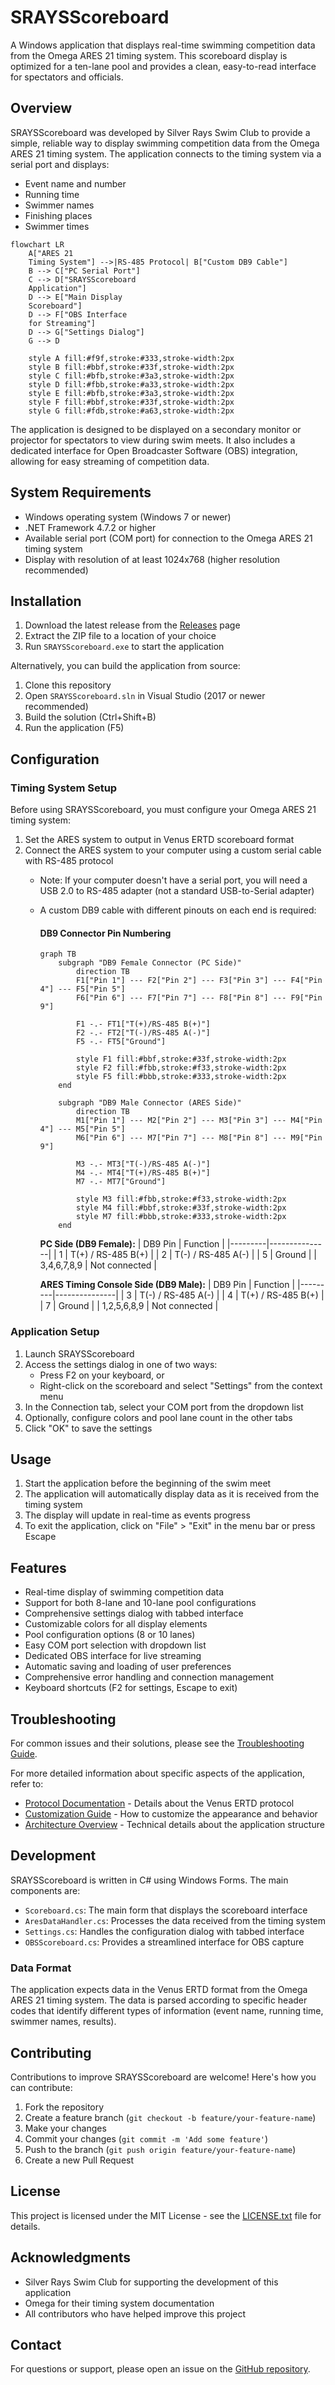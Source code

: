 # SRAYSScoreboard

A Windows application that displays real-time swimming competition data from the Omega ARES 21 timing system. This scoreboard display is optimized for a ten-lane pool and provides a clean, easy-to-read interface for spectators and officials.

## Overview

SRAYSScoreboard was developed by Silver Rays Swim Club to provide a simple, reliable way to display swimming competition data from the Omega ARES 21 timing system. The application connects to the timing system via a serial port and displays:

- Event name and number
- Running time
- Swimmer names
- Finishing places
- Swimmer times

```mermaid
flowchart LR
    A["ARES 21
    Timing System"] -->|RS-485 Protocol| B["Custom DB9 Cable"]
    B --> C["PC Serial Port"]
    C --> D["SRAYSScoreboard
    Application"]
    D --> E["Main Display
    Scoreboard"]
    D --> F["OBS Interface
    for Streaming"]
    D --> G["Settings Dialog"]
    G --> D
    
    style A fill:#f9f,stroke:#333,stroke-width:2px
    style B fill:#bbf,stroke:#33f,stroke-width:2px
    style C fill:#bfb,stroke:#3a3,stroke-width:2px
    style D fill:#fbb,stroke:#a33,stroke-width:2px
    style E fill:#bfb,stroke:#3a3,stroke-width:2px
    style F fill:#bbf,stroke:#33f,stroke-width:2px
    style G fill:#fdb,stroke:#a63,stroke-width:2px
```

The application is designed to be displayed on a secondary monitor or projector for spectators to view during swim meets. It also includes a dedicated interface for Open Broadcaster Software (OBS) integration, allowing for easy streaming of competition data.

## System Requirements

- Windows operating system (Windows 7 or newer)
- .NET Framework 4.7.2 or higher
- Available serial port (COM port) for connection to the Omega ARES 21 timing system
- Display with resolution of at least 1024x768 (higher resolution recommended)

## Installation

1. Download the latest release from the [Releases](https://github.com/fvishram/SRAYSScoreboard/releases) page
2. Extract the ZIP file to a location of your choice
3. Run `SRAYSScoreboard.exe` to start the application

Alternatively, you can build the application from source:

1. Clone this repository
2. Open `SRAYSScoreboard.sln` in Visual Studio (2017 or newer recommended)
3. Build the solution (Ctrl+Shift+B)
4. Run the application (F5)

## Configuration

### Timing System Setup

Before using SRAYSScoreboard, you must configure your Omega ARES 21 timing system:

1. Set the ARES system to output in Venus ERTD scoreboard format
2. Connect the ARES system to your computer using a custom serial cable with RS-485 protocol
   - Note: If your computer doesn't have a serial port, you will need a USB 2.0 to RS-485 adapter (not a standard USB-to-Serial adapter)
   - A custom DB9 cable with different pinouts on each end is required:
     
     #### DB9 Connector Pin Numbering

     ```mermaid
     graph TB
         subgraph "DB9 Female Connector (PC Side)"
             direction TB
             F1["Pin 1"] --- F2["Pin 2"] --- F3["Pin 3"] --- F4["Pin 4"] --- F5["Pin 5"]
             F6["Pin 6"] --- F7["Pin 7"] --- F8["Pin 8"] --- F9["Pin 9"]
             
             F1 -.- FT1["T(+)/RS-485 B(+)"]
             F2 -.- FT2["T(-)/RS-485 A(-)"]
             F5 -.- FT5["Ground"]
             
             style F1 fill:#bbf,stroke:#33f,stroke-width:2px
             style F2 fill:#fbb,stroke:#f33,stroke-width:2px
             style F5 fill:#bbb,stroke:#333,stroke-width:2px
         end
         
         subgraph "DB9 Male Connector (ARES Side)"
             direction TB
             M1["Pin 1"] --- M2["Pin 2"] --- M3["Pin 3"] --- M4["Pin 4"] --- M5["Pin 5"]
             M6["Pin 6"] --- M7["Pin 7"] --- M8["Pin 8"] --- M9["Pin 9"]
             
             M3 -.- MT3["T(-)/RS-485 A(-)"]
             M4 -.- MT4["T(+)/RS-485 B(+)"]
             M7 -.- MT7["Ground"]
             
             style M3 fill:#fbb,stroke:#f33,stroke-width:2px
             style M4 fill:#bbf,stroke:#33f,stroke-width:2px
             style M7 fill:#bbb,stroke:#333,stroke-width:2px
         end
     ```
     
     **PC Side (DB9 Female):**
     | DB9 Pin | Function      |
     |---------|---------------|
     | 1       | T(+) / RS-485 B(+) |
     | 2       | T(-) / RS-485 A(-) |
     | 5       | Ground        |
     | 3,4,6,7,8,9 | Not connected |
     
     **ARES Timing Console Side (DB9 Male):**
     | DB9 Pin | Function      |
     |---------|---------------|
     | 3       | T(-) / RS-485 A(-) |
     | 4       | T(+) / RS-485 B(+) |
     | 7       | Ground        |
     | 1,2,5,6,8,9 | Not connected |

### Application Setup

1. Launch SRAYSScoreboard
2. Access the settings dialog in one of two ways:
   - Press F2 on your keyboard, or
   - Right-click on the scoreboard and select "Settings" from the context menu
3. In the Connection tab, select your COM port from the dropdown list
4. Optionally, configure colors and pool lane count in the other tabs
5. Click "OK" to save the settings

## Usage

1. Start the application before the beginning of the swim meet
2. The application will automatically display data as it is received from the timing system
3. The display will update in real-time as events progress
4. To exit the application, click on "File" > "Exit" in the menu bar or press Escape

## Features

- Real-time display of swimming competition data
- Support for both 8-lane and 10-lane pool configurations
- Comprehensive settings dialog with tabbed interface
- Customizable colors for all display elements
- Pool configuration options (8 or 10 lanes)
- Easy COM port selection with dropdown list
- Dedicated OBS interface for live streaming
- Automatic saving and loading of user preferences
- Comprehensive error handling and connection management
- Keyboard shortcuts (F2 for settings, Escape to exit)

## Troubleshooting

For common issues and their solutions, please see the [Troubleshooting Guide](docs/TROUBLESHOOTING.md).

For more detailed information about specific aspects of the application, refer to:

- [Protocol Documentation](docs/PROTOCOL.md) - Details about the Venus ERTD protocol
- [Customization Guide](docs/CUSTOMIZATION.md) - How to customize the appearance and behavior
- [Architecture Overview](docs/ARCHITECTURE.md) - Technical details about the application structure

## Development

SRAYSScoreboard is written in C# using Windows Forms. The main components are:

- `Scoreboard.cs`: The main form that displays the scoreboard interface
- `AresDataHandler.cs`: Processes the data received from the timing system
- `Settings.cs`: Handles the configuration dialog with tabbed interface
- `OBSScoreboard.cs`: Provides a streamlined interface for OBS capture

### Data Format

The application expects data in the Venus ERTD format from the Omega ARES 21 timing system. The data is parsed according to specific header codes that identify different types of information (event name, running time, swimmer names, results).

## Contributing

Contributions to improve SRAYSScoreboard are welcome! Here's how you can contribute:

1. Fork the repository
2. Create a feature branch (`git checkout -b feature/your-feature-name`)
3. Make your changes
4. Commit your changes (`git commit -m 'Add some feature'`)
5. Push to the branch (`git push origin feature/your-feature-name`)
6. Create a new Pull Request

## License

This project is licensed under the MIT License - see the [LICENSE.txt](LICENSE.txt) file for details.

## Acknowledgments

- Silver Rays Swim Club for supporting the development of this application
- Omega for their timing system documentation
- All contributors who have helped improve this project

## Contact

For questions or support, please open an issue on the [GitHub repository](https://github.com/fvishram/SRAYSScoreboard/issues).
